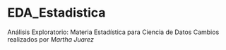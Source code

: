 # EDA_Estadistica
Análisis Exploratorio: Materia Estadística para Ciencia de Datos
Cambios realizados por *Martha Juarez*
